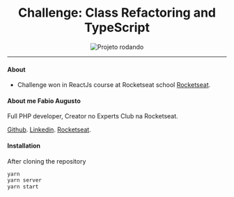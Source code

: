 <div style="text-align:center">

# Challenge: Class Refactoring and TypeScript
![Projeto rodando](http://www.casadossites.com.br/imagens_markedown/desafio04reactjs.gif)

</div>
<hr>

#### About

- Challenge won in ReactJs course at Rocketseat school
[Rocketseat](https://www.rocketseat.com.br/).


#### About me Fabio Augusto

  <p>Full PHP developer, Creator no Experts Club na Rocketseat.</p>

  [Github](https://github.com/fabiocasadossites).
  [Linkedin](https://www.linkedin.com/in/fabioasa/).
  [Rocketseat](https://app.rocketseat.com.br/me/fabio-augusto).


#### Installation
After cloning the repository

```js
yarn
yarn server
yarn start
```

